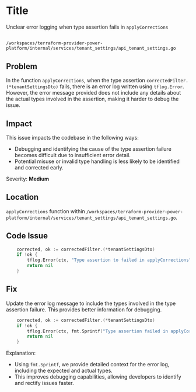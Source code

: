 # Title

Unclear error logging when type assertion fails in `applyCorrections`

##

`/workspaces/terraform-provider-power-platform/internal/services/tenant_settings/api_tenant_settings.go`

## Problem

In the function `applyCorrections`, when the type assertion `correctedFilter.(*tenantSettingsDto)` fails, there is an error log written using `tflog.Error`. However, the error message provided does not include any details about the actual types involved in the assertion, making it harder to debug the issue.

## Impact

This issue impacts the codebase in the following ways:
- Debugging and identifying the cause of the type assertion failure becomes difficult due to insufficient error detail.
- Potential misuse or invalid type handling is less likely to be identified and corrected early.

Severity: **Medium**

## Location

`applyCorrections` function within `/workspaces/terraform-provider-power-platform/internal/services/tenant_settings/api_tenant_settings.go`.

## Code Issue

```go
	corrected, ok := correctedFilter.(*tenantSettingsDto)
	if !ok {
		tflog.Error(ctx, "Type assertion to failed in applyCorrections")
		return nil
	}
```

## Fix

Update the error log message to include the types involved in the type assertion failure. This provides better information for debugging.

```go
	corrected, ok := correctedFilter.(*tenantSettingsDto)
	if !ok {
		tflog.Error(ctx, fmt.Sprintf("Type assertion failed in applyCorrections. Expected type: %T, but got type: %T", tenantSettingsDto{}, correctedFilter))
		return nil
	}
```

Explanation:
- Using `fmt.Sprintf`, we provide detailed context for the error log, including the expected and actual types.
- This improves debugging capabilities, allowing developers to identify and rectify issues faster.
